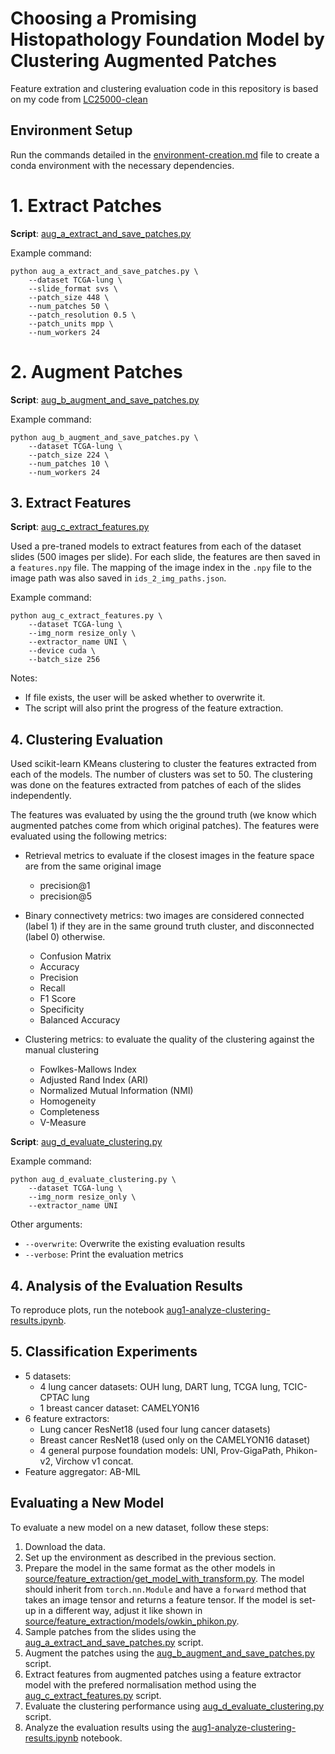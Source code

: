 # Choosing a Promising Histopathology Foundation Model by Clustering Augmented Patches

Feature extration and clustering evaluation code in this repository is based on my code from [LC25000-clean](https://github.com/GeorgeBatch/LC25000-clean)

## Environment Setup

Run the commands detailed in the [environment-creation.md](./environment-creation.md) file to create a conda environment with the necessary dependencies.

# 1. Extract Patches

**Script**: [aug_a_extract_and_save_patches.py](./aug_a_extract_and_save_patches.py)

Example command:
```shell
python aug_a_extract_and_save_patches.py \
    --dataset TCGA-lung \
    --slide_format svs \
    --patch_size 448 \
    --num_patches 50 \
    --patch_resolution 0.5 \
    --patch_units mpp \
    --num_workers 24
```

# 2. Augment Patches

**Script**: [aug_b_augment_and_save_patches.py](./aug_b_augment_and_save_patches.py)

Example command:
```shell
python aug_b_augment_and_save_patches.py \
    --dataset TCGA-lung \
    --patch_size 224 \
    --num_patches 10 \
    --num_workers 24
```

## 3. Extract Features

**Script**: [aug_c_extract_features.py](./aug_c_extract_features.py)

Used a pre-traned models to extract features from each of the dataset slides (500 images per slide). For each slide, the features are then saved in a `features.npy` file. The mapping of the image index in the `.npy` file to the image path was also saved in `ids_2_img_paths.json`.

Example command:
```shell
python aug_c_extract_features.py \
    --dataset TCGA-lung \
    --img_norm resize_only \
    --extractor_name UNI \
    --device cuda \
    --batch_size 256
```

Notes:
* If file exists, the user will be asked whether to overwrite it.
* The script will also print the progress of the feature extraction.

## 4. Clustering Evaluation

Used scikit-learn KMeans clustering to cluster the features extracted from each of the models. The number of clusters was set to 50. The clustering was done on the features extracted from patches of each of the slides independently.

The features was evaluated by using the the ground truth (we know which augmented patches come from which original patches). The features were evaluated using the following metrics:

* Retrieval metrics to evaluate if the closest images in the feature space are from the same original image
    - precision@1
    - precision@5

* Binary connectivety metrics: two images are considered connected (label 1) if they are in the same ground truth cluster, and disconnected (label 0) otherwise.
    - Confusion Matrix
    - Accuracy
    - Precision
    - Recall
    - F1 Score
    - Specificity
    - Balanced Accuracy

* Clustering metrics: to evaluate the quality of the clustering against the manual clustering
    - Fowlkes-Mallows Index
    - Adjusted Rand Index (ARI)
    - Normalized Mutual Information (NMI)
    - Homogeneity
    - Completeness
    - V-Measure

**Script**: [aug_d_evaluate_clustering.py](./aug_d_evaluate_clustering.py)

Example command:
```shell
python aug_d_evaluate_clustering.py \
    --dataset TCGA-lung \
    --img_norm resize_only \
    --extractor_name UNI
``` 

Other arguments:
- `--overwrite`: Overwrite the existing evaluation results
- `--verbose`: Print the evaluation metrics


## 4. Analysis of the Evaluation Results

To reproduce plots, run the notebook [aug1-analyze-clustering-results.ipynb](./aug1-analyze-clustering-results.ipynb).

## 5. Classification Experiments

* 5 datasets:
  * 4 lung cancer datasets: OUH lung, DART lung, TCGA lung, TCIC-CPTAC lung
  * 1 breast cancer dataset: CAMELYON16
* 6 feature extractors:
  * Lung cancer ResNet18 (used four lung cancer datasets)
  * Breast cancer ResNet18 (used only on the CAMELYON16 dataset)
  * 4 general purpose foundation models: UNI, Prov-GigaPath, Phikon-v2, Virchow v1 concat.
* Feature aggregator: AB-MIL

## Evaluating a New Model

To evaluate a new model on a new dataset, follow these steps:

1. Download the data.
2. Set up the environment as described in the previous section.
3. Prepare the model in the same format as the other models in [source/feature_extraction/get_model_with_transform.py](./source/feature_extraction/get_model_with_transform.py). The model should inherit from `torch.nn.Module` and have a `forward` method that takes an image tensor and returns a feature tensor. If the model is set-up in a different way, adjust it like shown in [source/feature_extraction/models/owkin_phikon.py](./source/feature_extraction/models/owkin_phikon.py).
4. Sample patches from the slides using the [aug_a_extract_and_save_patches.py](./aug_a_extract_and_save_patches.py) script.
5. Augment the patches using the [aug_b_augment_and_save_patches.py](./aug_b_augment_and_save_patches.py) script.
6. Extract features from augmented patches using a feature extractor model with the prefered normalisation method using the [aug_c_extract_features.py](./aug_c_extract_features.py) script.
7. Evaluate the clustering performance using [aug_d_evaluate_clustering.py](./aug_d_evaluate_clustering.py) script.
8. Analyze the evaluation results using the [aug1-analyze-clustering-results.ipynb](./aug1-analyze-clustering-results.ipynb) notebook.
